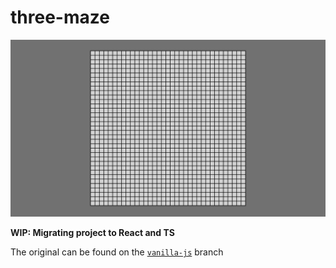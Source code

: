 # three-maze

![thumbnail](/thumbnail.jpg)

**WIP: Migrating project to React and TS**

The original can be found on the [`vanilla-js`](https://github.com/ethanernst/three-maze/tree/vanilla-js) branch
